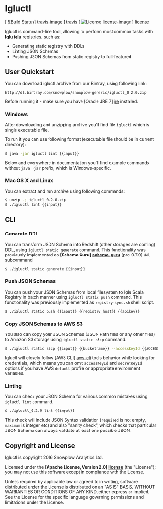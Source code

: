# Igluctl

[ ![Build Status] [travis-image] ] [travis] [ ![License] [license-image] ] [license]

Igluctl is command-line tool, allowing to perform most common tasks with **[Iglu] [iglu]** registries, such as:

* Generating static registry with DDLs
* Linting JSON Schemas
* Pushing JSON Schemas from static registry to full-featured

## User Quickstart

You can download igluctl archive from our Bintray, using following link:

```
http://dl.bintray.com/snowplow/snowplow-generic/igluctl_0.2.0.zip
```

Before running it - make sure you have [Oracle JRE 7] [jre] installed.

### Windows

After downloading and unzipping archive you'll find file `igluctl` which is single executable file.

To run it you can use following format (executable file should be in current directory):

```bash
$ java -jar igluctl lint {{input}}
```

Below and everywhere in documentation you'll find example commands without `java -jar` prefix, which is Windows-specific.

### Mac OS X and Linux

You can extract and run archive using following commands:

```bash
$ unzip -j igluctl_0.2.0.zip
$ ./igluctl lint {{input}}
```

## CLI

### Generate DDL

You can transform JSON Schema into Redshift (other storages are coming) DDL, using `igluctl static generate` command.
This functionality was previously implemented as **[Schema Guru] [schema-guru]** (pre-0.7.0) `ddl` subcommand

```bash
$ ./igluctl static generate {{input}}
```

### Push JSON Schemas

You can push your JSON Schemas from local filesystem to Iglu Scala Registry in batch manner using `igluctl static push` command.
This functionality was previously implemented as `registry-sync.sh` shell script.

```bash
$ ./igluctl static push {{input}} {{registry_host}} {{apikey}}
```

### Copy JSON Schemas to AWS S3

You also can copy your JSON Schemas (JSON Path files or any other files) to Amazon S3 storage using `igluctl static s3cp` command.

```bash
$ ./igluctl static s3cp {{input}} {{bucketname}} --accessKeyId {{ACCESS_KEY_ID}} --secretAccessKey {{SECRET_ACCESS_KEY}} --region {{AWS_REGION}}
```

Igluctl will closely follow [AWS CLI] [aws-cli] tools behavior while looking for credentials, which means you can omit `accessKeyId` and `secretKeyId` options
if you have AWS `default` profile or appropriate environment variables.

### Linting

You can check your JSON Schema for vairous common mistakes using `igluctl lint` command.

```bash
$ ./igluctl_0.2.0 lint {{input}}
```

This check will include JSON Syntax validation (`required` is not empty, `maximum` is integer etc)
and also "sanity check", which checks that particular JSON Schema can always validate at least one possible JSON.


## Copyright and License

Igluctl is copyright 2016 Snowplow Analytics Ltd.

Licensed under the **[Apache License, Version 2.0] [license]** (the "License");
you may not use this software except in compliance with the License.

Unless required by applicable law or agreed to in writing, software
distributed under the License is distributed on an "AS IS" BASIS,
WITHOUT WARRANTIES OR CONDITIONS OF ANY KIND, either express or implied.
See the License for the specific language governing permissions and
limitations under the License.


[travis]: https://travis-ci.org/snowplow/iglu
[travis-image]: https://travis-ci.org/snowplow/iglu.png?branch=master

[license-image]: http://img.shields.io/badge/license-Apache--2-blue.svg?style=flat
[license]: http://www.apache.org/licenses/LICENSE-2.0

[iglu]: https://github.com/snowplow/iglu
[schema-guru]: https://github.com/snowplow/schema-guru

[jre]: http://www.oracle.com/technetwork/java/javase/downloads/jre8-downloads-2133155.html
[aws-cli]: http://docs.aws.amazon.com/cli/latest/userguide/cli-chap-getting-started.html#config-settings-and-precedence
